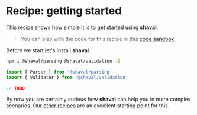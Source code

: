 # Recipe: getting started

This recipe shows how simple it is to get started using **shaval**.

> You can play with the code for this recipe in this [code sandbox](https://codesandbox.io/s/github/MrWolfZ/shaval/tree/main/recipes/basics/getting-started).

Before we start let's install **shaval**.

```sh
npm i @shaval/parsing @shaval/validation -S
```

```ts
import { Parser } from '@shaval/parsing'
import { Validator } from '@shaval/validation'

// TODO
```

By now you are certainly curious how **shaval** can help you in more complex scenarios. Our [other recipes](../../../../..#recipes) are an excellent starting point for this.
